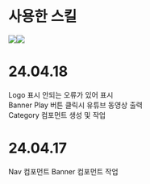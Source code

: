 # 사용한 스킬
<img src="https://img.shields.io/badge/CSS-1572B6?style=flat-square&amp;logo=CSS3&amp;logoColor=white&amp;"/><img src="https://img.shields.io/badge/React.js-61DAFB?style=flat-square&amp;logo=React&amp;logoColor=white&amp;"/>

# 24.04.18
Logo 표시 안되는 오류가 있어 표시 <br/>
Banner Play 버튼 클릭시 유튜브 동영상 출력 <br/>
Category 컴포먼트 생성 및 작업

# 24.04.17
Nav 컴포먼트 Banner 컴포먼트 작업
